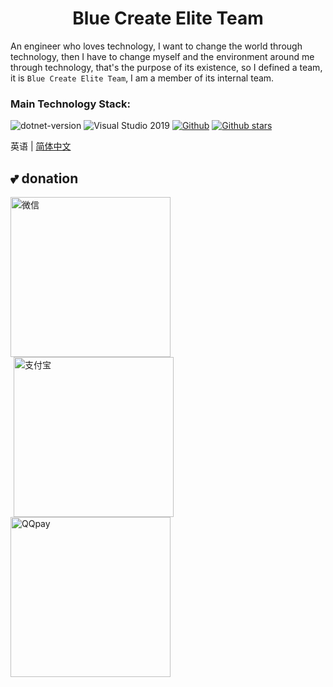 <h1 align="center">Blue Create Elite Team</h1>

<div 对齐=“中心”>

An engineer who loves technology, I want to change the world through technology, then I have to change myself and the environment around me through technology, that's the purpose of its existence, so I defined a team, it is `Blue Create Elite Team`, I am a member of its internal team.

### Main Technology Stack:

![ dotnet-version ](https://img.shields.io/badge/.NET%206.0-blue) ![ Visual Studio 2019 ](https://img.shields.io/badge/Visual%20Studio%20-2019-blueviolet) [![ Github ](https://img.shields.io/badge/%20-github-%2324292e)](https://github.com/kesshei/kesshei) [![ Github stars ](https://img.shields.io/github/stars/kesshei/kesshei)](https://github.com/kesshei/kesshei/stargazers)

</div>

英语 | [简体中文](README-zh_CN.md)




##  💕 donation

<div 对齐=“中心”>
<img src="http://tupian.wanmeisys.com/WeChatPay.jpg" width="256" alt="微信"><img src="http://tupian.wanmeisys.com/AliPay.jpg" style="margin-left: 5px; margin-right: 5px;" width="256" alt="支付宝"><img src="http://tupian.wanmeisys.com/QQPay.jpg" width="256" alt="QQpay">
</div>